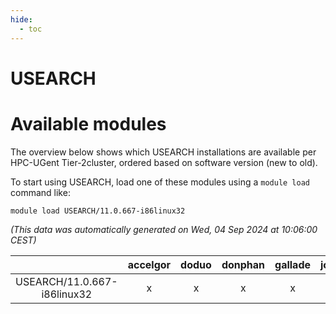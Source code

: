 ```yaml
---
hide:
  - toc
---
```


USEARCH
=======

# Available modules


The overview below shows which USEARCH installations are available per HPC-UGent Tier-2cluster, ordered based on software version (new to old).

To start using USEARCH, load one of these modules using a `module load` command like:

```shell
module load USEARCH/11.0.667-i86linux32
```

*(This data was automatically generated on Wed, 04 Sep 2024 at 10:06:00 CEST)*  

| |accelgor|doduo|donphan|gallade|joltik|shinx|skitty|
| :---: | :---: | :---: | :---: | :---: | :---: | :---: | :---: |
|USEARCH/11.0.667-i86linux32|x|x|x|x|x|-|x|

